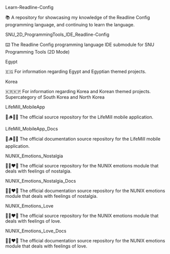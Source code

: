 
Learn-Readline-Config

📚️ A repository for showcasing my knowledge of the Readline Config programming language, and continuing to learn the language. 

SNU_2D_ProgrammingTools_IDE_Readline-Config

⌨️ The Readline Config programming language IDE submodule for SNU Programming Tools (2D Mode)

Egypt

🇪🇬️ For information regarding Egypt and Egyptian themed projects.

Korea

🇰🇷️🇰🇵️ For information regarding Korea and Korean themed projects. Supercategory of South Korea and North Korea

LifeMill_MobileApp

🧬️🪵️📱️💾️ The official source repository for the LifeMill mobile application.

LifeMill_MobileApp_Docs

🧬️🪵️📱️📖️ The official documentation source repository for the LifeMill mobile application.

NUNIX_Emotions_Nostalgia

🧠️🌈️❤️💾️ The official source repository for the NUNIX emotions module that deals with feelings of nostalgia.

NUNIX_Emotions_Nostalgia_Docs

🧠️🌈️❤️📖️ The official documentation source repository for the NUNIX emotions module that deals with feelings of nostalgia.

NUNIX_Emotions_Love

🧠️💘️❤️💾️ The official source repository for the NUNIX emotions module that deals with feelings of love.

NUNIX_Emotions_Love_Docs

🧠️💘️❤️📖️ The official documentation source repository for the NUNIX emotions module that deals with feelings of love.

